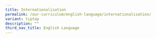 ```yaml
---
title: Internationalisation
permalink: /our-curriculum/english-language/internationalisation/
variant: tiptap
description: ""
third_nav_title: English Language
---
```

